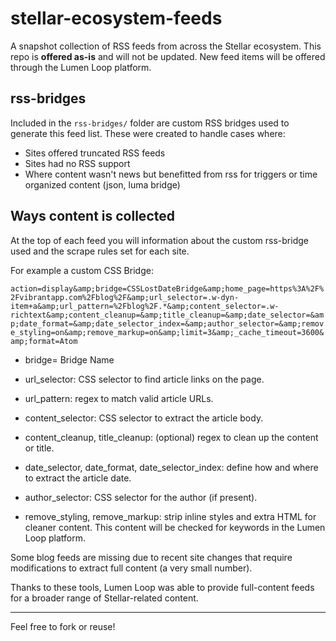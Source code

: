 # stellar-ecosystem-feeds

A snapshot collection of RSS feeds from across the Stellar ecosystem. This repo is **offered as-is** and will not be updated. New feed items will be offered through the Lumen Loop platform.

## rss-bridges

Included in the `rss-bridges/` folder are custom RSS bridges used to generate this feed list. These were created to handle cases where:

- Sites offered truncated RSS feeds
- Sites had no RSS support
- Where content wasn't news but benefitted from rss for triggers or time organized content (json, luma bridge)


## Ways content is collected
At the top of each feed you will information about the custom rss-bridge used and the scrape rules set for each site.

For example a custom CSS Bridge:

```action=display&amp;bridge=CSSLostDateBridge&amp;home_page=https%3A%2F%2Fvibrantapp.com%2Fblog%2F&amp;url_selector=.w-dyn-item+a&amp;url_pattern=%2Fblog%2F.*&amp;content_selector=.w-richtext&amp;content_cleanup=&amp;title_cleanup=&amp;date_selector=&amp;date_format=&amp;date_selector_index=&amp;author_selector=&amp;remove_styling=on&amp;remove_markup=on&amp;limit=3&amp;_cache_timeout=3600&amp;format=Atom```

- bridge= Bridge Name

- url_selector: CSS selector to find article links on the page.

- url_pattern: regex to match valid article URLs.

- content_selector: CSS selector to extract the article body.

- content_cleanup, title_cleanup: (optional) regex to clean up the content or title.

- date_selector, date_format, date_selector_index: define how and where to extract the article date.

- author_selector: CSS selector for the author (if present).

- remove_styling, remove_markup: strip inline styles and extra HTML for cleaner content. This content will be checked for keywords in the Lumen Loop platform.



Some blog feeds are missing due to recent site changes that require modifications to extract full content (a very small number).

Thanks to these tools, Lumen Loop was able to provide full-content feeds for a broader range of Stellar-related content.

---

Feel free to fork or reuse!
